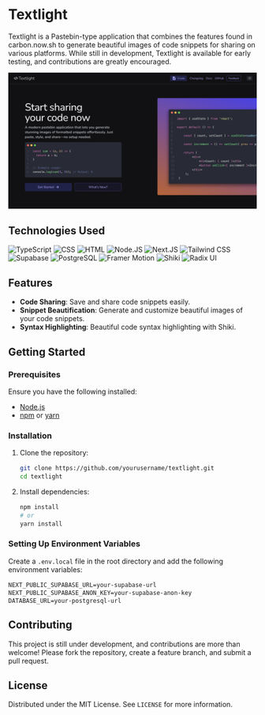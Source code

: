 # Textlight

Textlight is a Pastebin-type application that combines the features found in carbon.now.sh to generate beautiful images of code snippets for sharing on various platforms. While still in development, Textlight is available for early testing, and contributions are greatly encouraged.

[![Textlight](./public/showcase.png)](https://textlight.vercel.app)

## Technologies Used

![TypeScript](https://img.shields.io/badge/TypeScript-007ACC?style=flat&logo=typescript&logoColor=white)
![CSS](https://img.shields.io/badge/CSS-1572B6?style=flat&logo=css3&logoColor=white)
![HTML](https://img.shields.io/badge/HTML-E34F26?style=flat&logo=html5&logoColor=white)
![Node.JS](https://img.shields.io/badge/Node.JS-339933?style=flat&logo=node.js&logoColor=white)
![Next.JS](https://img.shields.io/badge/Next.JS-000000?style=flat&logo=next.js&logoColor=white)
![Tailwind CSS](https://img.shields.io/badge/Tailwind_CSS-38B2AC?style=flat&logo=tailwind-css&logoColor=white)
![Supabase](https://img.shields.io/badge/Supabase-3ECF8E?style=flat&logo=supabase&logoColor=white)
![PostgreSQL](https://img.shields.io/badge/PostgreSQL-336791?style=flat&logo=postgresql&logoColor=white)
![Framer Motion](https://img.shields.io/badge/Framer_Motion-0055FF?style=flat&logo=framer&logoColor=white)
![Shiki](https://img.shields.io/badge/Shiki-FF6347?style=flat)
![Radix UI](https://img.shields.io/badge/Radix_UI-000000?style=flat&logo=radix-ui&logoColor=white)

## Features

- **Code Sharing**: Save and share code snippets easily.
- **Snippet Beautification**: Generate and customize beautiful images of your code snippets.
- **Syntax Highlighting**: Beautiful code syntax highlighting with Shiki.

 

## Getting Started

### Prerequisites

Ensure you have the following installed:

- [Node.js](https://nodejs.org/en/download/)
- [npm](https://www.npmjs.com/get-npm) or [yarn](https://yarnpkg.com/getting-started/install)

### Installation

1. Clone the repository:
   ```sh
   git clone https://github.com/yourusername/textlight.git
   cd textlight
   ```

2. Install dependencies:
   ```sh
   npm install
   # or
   yarn install
   ```

### Setting Up Environment Variables

Create a `.env.local` file in the root directory and add the following environment variables:

```plaintext
NEXT_PUBLIC_SUPABASE_URL=your-supabase-url
NEXT_PUBLIC_SUPABASE_ANON_KEY=your-supabase-anon-key
DATABASE_URL=your-postgresql-url
```

## Contributing

This project is still under development, and contributions are more than welcome! Please fork the repository, create a feature branch, and submit a pull request.

## License

Distributed under the MIT License. See `LICENSE` for more information.